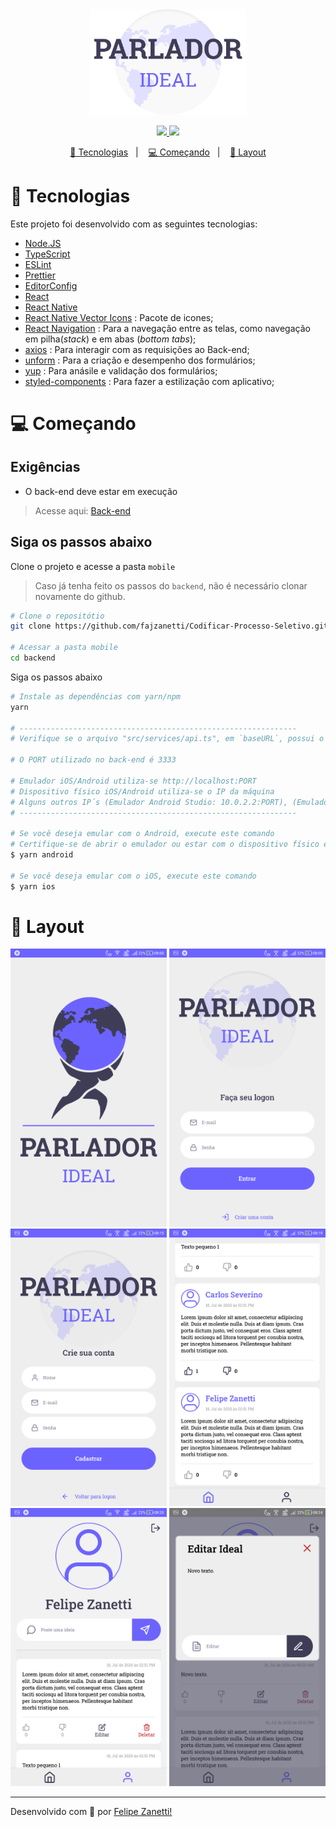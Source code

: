 <div align="center">
    <img alt="Get Repos" title="Get Repos" src="../.github/logo.png" width='250px'/>
</div>
<p align="center">
    <a href="https://github.com/fajzanetti">
        <img src="https://img.shields.io/badge/GitHub-fajzanetti-6c63ff?logo=GitHub"/>
    </a>
    <a href="https://www.linkedin.com/in/felipezanetti/">
        <img src="https://img.shields.io/badge/Linkedin-felipezanetti-6c63ff?logo=linkedin"/>
    </a>
</p>
<p align="center">
  <a href="#-Sobre-o-desafio">🚀 Tecnologias</a>&nbsp;&nbsp;&nbsp;|&nbsp;&nbsp;&nbsp;
  <a href="#-Começando">💻 Começando</a>&nbsp;&nbsp;&nbsp;|&nbsp;&nbsp;&nbsp;
  <a href="#-Layout">🎈 Layout</a>
</p>

# 🚀 Tecnologias

Este projeto foi desenvolvido com as seguintes tecnologias:

* [Node.JS](https://nodejs.org/en/)
* [TypeScript](https://www.typescriptlang.org/)
* [ESLint](https://eslint.org/)
* [Prettier](https://prettier.io/)
* [EditorConfig](https://editorconfig.org/)
* [React](https://pt-br.reactjs.org/)
* [React Native](https://reactnative.dev/)
* [React Native Vector Icons](https://github.com/oblador/react-native-vector-icons) : Pacote de icones;
* [React Navigation](https://reactnavigation.org/) : Para a navegação entre as telas, como navegação em pilha(*stack*) e em abas (*bottom tabs*);
* [axios](https://github.com/axios/axios#readme) : Para interagir com as requisições ao Back-end;
* [unform](https://unform.dev/) : Para a criação e desempenho dos formulários;
* [yup](https://github.com/jquense/yup#readme) : Para anásile e validação dos formulários;
* [styled-components](https://styled-components.com/) : Para fazer a estilização com aplicativo;

# 💻 Começando

## Exigências

* O back-end deve estar em execução
> Acesse aqui: [Back-end](https://github.com/fajzanetti/Codificar-Processo-Seletivo/tree/master/backEnd#readme)

## Siga os passos abaixo

Clone o projeto e acesse a pasta `mobile`

> Caso já tenha feito os passos do `backend`, não é necessário clonar novamente do github.

```sh
# Clone o repositótio
git clone https://github.com/fajzanetti/Codificar-Processo-Seletivo.git

# Acessar a pasta mobile
cd backend
```

Siga os passos abaixo

```sh
# Instale as dependências com yarn/npm
yarn

# --------------------------------------------------------------
# Verifique se o arquivo "src/services/api.ts", em `baseURL`, possui o IP do back-end

# O PORT utilizado no back-end é 3333

# Emulador iOS/Android utiliza-se http://localhost:PORT
# Dispositivo físico iOS/Android utiliza-se o IP da máquina
# Alguns outros IP´s (Emulador Android Studio: 10.0.2.2:PORT), (Emulador Genymotion: 10.0.3.2:PORT)
# --------------------------------------------------------------

# Se você deseja emular com o Android, execute este comando
# Certifique-se de abrir o emulador ou estar com o dispositivo físico em modo depuração
$ yarn android

# Se você deseja emular com o iOS, execute este comando
$ yarn ios
```

# 🎈 Layout

<div align="center">
    <img alt="Splash Screen" title="Splash Screen" src="../.github/layout/00.png" width='250px'/>
    <img alt="Sign In" title="Sign In" src="../.github/layout/01.png" width='250px'/>
    <img alt="Sign Up" title="Sign Up" src="../.github/layout/02.png" width='250px'/>
    <img alt="Home" title="Home" src="../.github/layout/03.png" width='250px'/>
    <img alt="Profile" title="Profile" src="../.github/layout/04.png" width='250px'/>
    <img alt="Editing" title="Editing" src="../.github/layout/05.png" width='250px'/>
</div>

---

Desenvolvido com 💜 por [Felipe Zanetti!](https://www.linkedin.com/in/felipezanetti/)
